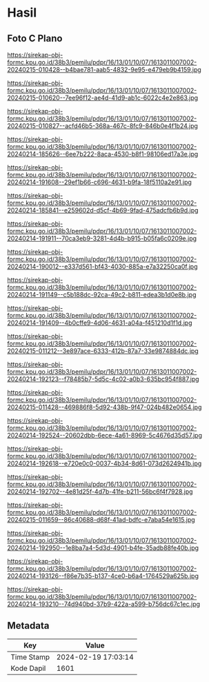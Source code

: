 # Hasil

## Foto C Plano

https://sirekap-obj-formc.kpu.go.id/38b3/pemilu/pdpr/16/13/01/10/07/1613011007002-20240215-010428--b4bae781-aab5-4832-9e95-e479eb9b4159.jpg

https://sirekap-obj-formc.kpu.go.id/38b3/pemilu/pdpr/16/13/01/10/07/1613011007002-20240215-010620--7ee96f12-ae4d-41d9-ab1c-6022c4e2e863.jpg

https://sirekap-obj-formc.kpu.go.id/38b3/pemilu/pdpr/16/13/01/10/07/1613011007002-20240215-010827--acfd46b5-368a-467c-8fc9-846b0e4f1b24.jpg

https://sirekap-obj-formc.kpu.go.id/38b3/pemilu/pdpr/16/13/01/10/07/1613011007002-20240214-185626--6ee7b222-8aca-4530-b8f1-98106ed17a3e.jpg

https://sirekap-obj-formc.kpu.go.id/38b3/pemilu/pdpr/16/13/01/10/07/1613011007002-20240214-191608--29ef1b66-c696-4631-b9fa-18f5110a2e91.jpg

https://sirekap-obj-formc.kpu.go.id/38b3/pemilu/pdpr/16/13/01/10/07/1613011007002-20240214-185841--e259602d-d5cf-4b69-9fad-475adcfb6b9d.jpg

https://sirekap-obj-formc.kpu.go.id/38b3/pemilu/pdpr/16/13/01/10/07/1613011007002-20240214-191911--70ca3eb9-3281-4d4b-b915-b05fa6c0209e.jpg

https://sirekap-obj-formc.kpu.go.id/38b3/pemilu/pdpr/16/13/01/10/07/1613011007002-20240214-190012--e337d561-bf43-4030-885a-e7a32250ca0f.jpg

https://sirekap-obj-formc.kpu.go.id/38b3/pemilu/pdpr/16/13/01/10/07/1613011007002-20240214-191149--c5b188dc-92ca-49c2-b811-edea3b1d0e8b.jpg

https://sirekap-obj-formc.kpu.go.id/38b3/pemilu/pdpr/16/13/01/10/07/1613011007002-20240214-191409--4b0cffe9-4d06-4631-a04a-f451210d1f1d.jpg

https://sirekap-obj-formc.kpu.go.id/38b3/pemilu/pdpr/16/13/01/10/07/1613011007002-20240215-011212--3e897ace-6333-412b-87a7-33e9874884dc.jpg

https://sirekap-obj-formc.kpu.go.id/38b3/pemilu/pdpr/16/13/01/10/07/1613011007002-20240214-192123--f78485b7-5d5c-4c02-a0b3-635bc954f887.jpg

https://sirekap-obj-formc.kpu.go.id/38b3/pemilu/pdpr/16/13/01/10/07/1613011007002-20240215-011428--469886f8-5d92-438b-9f47-024b482e0654.jpg

https://sirekap-obj-formc.kpu.go.id/38b3/pemilu/pdpr/16/13/01/10/07/1613011007002-20240214-192524--20602dbb-6ece-4a61-8969-5c4676d35d57.jpg

https://sirekap-obj-formc.kpu.go.id/38b3/pemilu/pdpr/16/13/01/10/07/1613011007002-20240214-192618--e720e0c0-0037-4b34-8d61-073d2624941b.jpg

https://sirekap-obj-formc.kpu.go.id/38b3/pemilu/pdpr/16/13/01/10/07/1613011007002-20240214-192702--4e81d25f-4d7b-41fe-b211-56bc6f4f7928.jpg

https://sirekap-obj-formc.kpu.go.id/38b3/pemilu/pdpr/16/13/01/10/07/1613011007002-20240215-011659--86c40688-d68f-41ad-bdfc-e7aba54e1615.jpg

https://sirekap-obj-formc.kpu.go.id/38b3/pemilu/pdpr/16/13/01/10/07/1613011007002-20240214-192950--1e8ba7a4-5d3d-4901-b4fe-35adb88fe40b.jpg

https://sirekap-obj-formc.kpu.go.id/38b3/pemilu/pdpr/16/13/01/10/07/1613011007002-20240214-193126--f86e7b35-b137-4ce0-b6a4-1764529a625b.jpg

https://sirekap-obj-formc.kpu.go.id/38b3/pemilu/pdpr/16/13/01/10/07/1613011007002-20240214-193210--74d940bd-37b9-422a-a599-b756dc67c1ec.jpg


## Metadata

| Key        | Value               |
| ---------- | ------------------- |
| Time Stamp | 2024-02-19 17:03:14 |
| Kode Dapil | 1601                |



